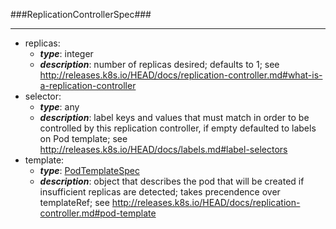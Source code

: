 ###ReplicationControllerSpec###

---
* replicas: 
  * **_type_**: integer
  * **_description_**: number of replicas desired; defaults to 1; see http://releases.k8s.io/HEAD/docs/replication-controller.md#what-is-a-replication-controller
* selector: 
  * **_type_**: any
  * **_description_**: label keys and values that must match in order to be controlled by this replication controller, if empty defaulted to labels on Pod template; see http://releases.k8s.io/HEAD/docs/labels.md#label-selectors
* template: 
  * **_type_**: [PodTemplateSpec](PodTemplateSpec.md)
  * **_description_**: object that describes the pod that will be created if insufficient replicas are detected; takes precendence over templateRef; see http://releases.k8s.io/HEAD/docs/replication-controller.md#pod-template
